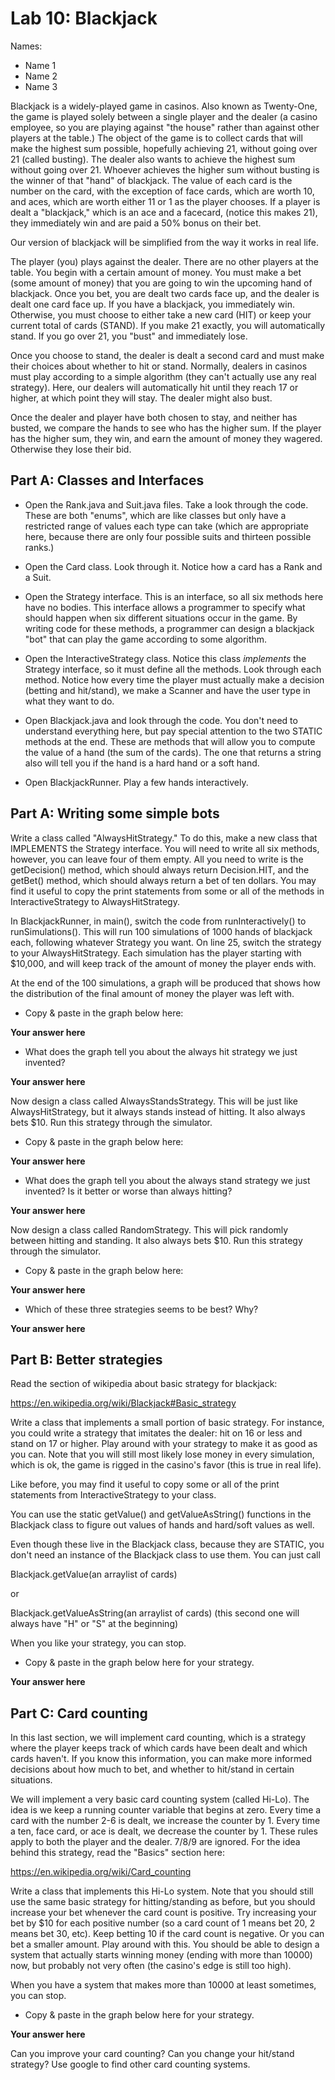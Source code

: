 # Lab 10: Blackjack

Names:
- Name 1
- Name 2
- Name 3

Blackjack is a widely-played game in casinos.  Also known
as Twenty-One, the game is played solely between a single
player and the dealer (a casino employee, so you are
playing against "the house" rather than against other
players at the table.)  The object of the game is to 
collect cards that will make the highest sum possible,
hopefully achieving 21, without going over 21 (called
busting).  The dealer also wants to achieve the highest
sum without going over 21.  Whoever achieves the higher
sum without busting is the winner of that "hand" of blackjack.
The value of each card is the number on the card, with
the exception of face cards, which are worth 10, and
aces, which are worth either 11 or 1 as the player chooses.
If a player is dealt a "blackjack," which is an ace and
a facecard, (notice this makes 21), they immediately win
and are paid a 50% bonus on their bet.

Our version of blackjack will be simplified from the 
way it works in real life.

The player (you) plays against the dealer.  There are no
other players at the table.  You begin with a certain 
amount of money.  You must make a bet (some amount of money)
that you are going to win the upcoming hand of blackjack.
Once you bet, you are dealt two cards face up, and the 
dealer is dealt one card face up.  If you have a blackjack,
you immediately win.  Otherwise, you must choose to either
take a new card (HIT) or keep your current total of cards
(STAND).  If you make 21 exactly, you will automatically
stand.  If you go over 21, you "bust" and immediately lose.

Once you choose to stand, the dealer is dealt a second card
and must make their choices about whether to hit or stand.
Normally, dealers in casinos must play according to a 
simple algorithm (they can't actually use any real strategy).
Here, our dealers will automatically hit until they reach 17
or higher, at which point they will stay.  The dealer might
also bust.

Once the dealer and player have both chosen to stay, and
neither has busted, we compare the hands to see who has
the higher sum.  If the player has the higher sum, they win,
and earn the amount of money they wagered.  Otherwise they
lose their bid.

## Part A: Classes and Interfaces

- Open the Rank.java and Suit.java files.  Take a look
through the code.  These are both "enums", which are like
classes but only have a restricted range of values each
type can take (which are appropriate here, because there
are only four possible suits and thirteen possible ranks.)

- Open the Card class.  Look through it.  Notice how a
card has a Rank and a Suit.

- Open the Strategy interface.  This is an interface, so 
all six methods here have no bodies.  This interface allows
a programmer to specify what should happen when six different
situations occur in the game.  By writing code for these
methods, a programmer can design a blackjack "bot" that can
play the game according to some algorithm.

- Open the InteractiveStrategy class.  Notice this class
*implements* the Strategy interface, so it must define all
the methods.  Look through each method.  Notice how every 
time the player must actually make a decision (betting and
hit/stand), we make a Scanner and have the user type in
what they want to do.

- Open Blackjack.java and look through the code.  You don't
need to understand everything here, but pay special attention
to the two STATIC methods at the end.  These are methods
that will allow you to compute the value of a hand (the sum
of the cards).  The one that returns a string also will tell
you if the hand is a hard hand or a soft hand.

- Open BlackjackRunner.  Play a few hands interactively.

## Part A: Writing some simple bots

Write a class called "AlwaysHitStrategy."  To do this,
make a new class that IMPLEMENTS the Strategy interface.
You will need to write all six methods, however, you can
leave four of them empty.  All you need to write is the
getDecision() method, which should always return Decision.HIT,
and the getBet() method, which should always return a 
bet of ten dollars.  You may find it useful to copy
the print statements from some or all of the methods
in InteractiveStrategy to AlwaysHitStrategy.

In BlackjackRunner, in main(), switch the code from
runInteractively() to runSimulations().  This will run
100 simulations of 1000 hands of blackjack each, following
whatever Strategy you want.  On line 25, switch the
strategy to your AlwaysHitStrategy.  Each simulation has
the player starting with $10,000, and will keep track
of the amount of money the player ends with.

At the end of the 100 simulations, a graph will be produced
that shows how the distribution of the final amount of
money the player was left with.

- Copy & paste in the graph below here:

__Your answer here__

- What does the graph tell you about the always hit strategy
we just invented?  

__Your answer here__

Now design a class called AlwaysStandsStrategy.  This will
be just like AlwaysHitStrategy, but it always stands 
instead of hitting.  It also always bets $10.  Run this
strategy through the simulator.

- Copy & paste in the graph below here:

__Your answer here__

- What does the graph tell you about the always stand strategy
we just invented?  Is it better or worse than always
hitting?

__Your answer here__

Now design a class called RandomStrategy.  This will
pick randomly between hitting and standing.
It also always bets $10.  Run this
strategy through the simulator.

- Copy & paste in the graph below here:

__Your answer here__

- Which of these three strategies seems to be best?
Why?

__Your answer here__

## Part B: Better strategies

Read the section of wikipedia about basic strategy
for blackjack:

https://en.wikipedia.org/wiki/Blackjack#Basic_strategy

Write a class that implements a small portion of 
basic strategy.  For instance, you could write a 
strategy that imitates the dealer: hit on 16 or less
and stand on 17 or higher.  Play around with your
strategy to make it as good as you can.  Note that you 
will still most likely lose money in every simulation,
which is ok, the game is rigged in the casino's favor
(this is true in real life).

Like before, you may find it useful to copy some or
all of the print statements from InteractiveStrategy
to your class.

You can use the static getValue() and getValueAsString()
functions in the Blackjack class to figure out values 
of hands and hard/soft values as well.  

Even though these live in the Blackjack class, because
they are STATIC, you don't need an instance of the
Blackjack class to use them.  You can just call

Blackjack.getValue(an arraylist of cards) 

or 

Blackjack.getValueAsString(an arraylist of cards)
(this second one will always have "H" or "S" at
the beginning)

When you like your strategy, you can stop.

- Copy & paste in the graph below here for your strategy.

__Your answer here__


## Part C: Card counting

In this last section, we will implement card counting,
which is a strategy where the player keeps track
of which cards have been dealt and which cards haven't.
If you know this information, you can make more informed
decisions about how much to bet, and whether to hit/stand
in certain situations.

We will implement a very basic card counting system (called Hi-Lo).
The idea is we keep a running counter variable that begins
at zero.  Every time a card with the number 2-6 is dealt,
we increase the counter by 1.  Every time a ten, face card,
or ace is dealt, we decrease the counter by 1.  These rules
apply to both the player and the dealer.  7/8/9 are ignored.
For the idea behind this strategy, read the "Basics" section
here:

https://en.wikipedia.org/wiki/Card_counting

Write a class that implements this Hi-Lo system.  Note that
you should still use the same basic strategy for hitting/standing
as before, but you should increase your bet whenever the 
card count is positive.  Try increasing your bet by $10 
for each positive number (so a card count of 1 means bet 20,
2 means bet 30, etc).  Keep betting 10 if the card count is
negative.  Or you can bet a smaller amount.  Play around
with this.  You should be able to design a system that
actually starts winning money (ending with more than 10000)
now, but probably not very often (the casino's edge is still
too high).

When you have a system that makes more than 10000 at least
sometimes, you can stop.

- Copy & paste in the graph below here for your strategy.

__Your answer here__

Can you improve your card counting?  Can you change your
hit/stand strategy?  Use google to find other card
counting systems.